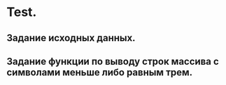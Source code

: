 # Test.
## Задание исходных данных.
## Задание функции по выводу строк массива с символами меньше либо равным трем.